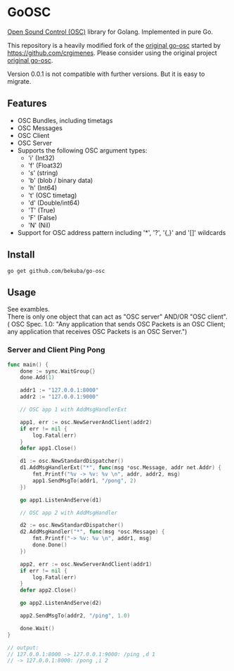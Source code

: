 # GoOSC


[Open Sound Control (OSC)](https://opensoundcontrol.stanford.edu) library for Golang. Implemented in pure Go.



This repository is a heavily modified fork of the [original go-osc](https://github.com/hypebeast/go-osc) started by https://github.com/crgimenes. Please consider using the original project [original go-osc](https://github.com/hypebeast/go-osc).

Version 0.0.1 is not compatible with further versions. But it is easy to migrate.

## Features

- OSC Bundles, including timetags
- OSC Messages
- OSC Client
- OSC Server
- Supports the following OSC argument types:
  - 'i' (Int32)
  - 'f' (Float32)
  - 's' (string)
  - 'b' (blob / binary data)
  - 'h' (Int64)
  - 't' (OSC timetag)
  - 'd' (Double/int64)
  - 'T' (True)
  - 'F' (False)
  - 'N' (Nil)
- Support for OSC address pattern including '\*', '?', '{,}' and '[]' wildcards

## Install

```shell
go get github.com/bekuba/go-osc
```

## Usage

See exambles.</br>
There is only one object that can act as "OSC server" AND/OR "OSC client".
( OSC Spec. 1.0: "Any application that sends OSC Packets is an OSC Client; any application that receives OSC Packets is an OSC Server.")

### Server and Client Ping Pong

```go
func main() {
	done := sync.WaitGroup{}
	done.Add(1)

	addr1 := "127.0.0.1:8000"
	addr2 := "127.0.0.1:9000"

	// OSC app 1 with AddMsgHandlerExt

	app1, err := osc.NewServerAndClient(addr2)
	if err != nil {
		log.Fatal(err)
	}
	defer app1.Close()

	d1 := osc.NewStandardDispatcher()
	d1.AddMsgHandlerExt("*", func(msg *osc.Message, addr net.Addr) {
		fmt.Printf("%v -> %v: %v \n", addr, addr2, msg)
		app1.SendMsgTo(addr1, "/pong", 2)
	})

	go app1.ListenAndServe(d1)

	// OSC app 2 with AddMsgHandler

	d2 := osc.NewStandardDispatcher()
	d2.AddMsgHandler("*", func(msg *osc.Message) {
		fmt.Printf("-> %v: %v \n", addr1, msg)
		done.Done()
	})

	app2, err := osc.NewServerAndClient(addr1)
	if err != nil {
		log.Fatal(err)
	}
	defer app2.Close()

	go app2.ListenAndServe(d2)

	app2.SendMsgTo(addr2, "/ping", 1.0)

	done.Wait()
}

// output:
// 127.0.0.1:8000 -> 127.0.0.1:9000: /ping ,d 1
// -> 127.0.0.1:8000: /pong ,i 2
```
